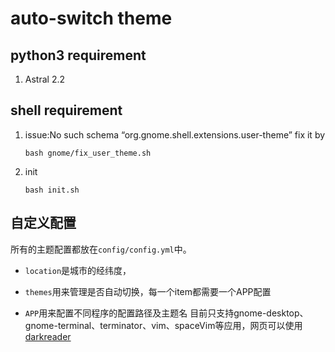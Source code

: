 # auto-switch theme

## python3 requirement

1. Astral 2.2

## shell requirement

1. issue:No such schema “org.gnome.shell.extensions.user-theme”
   fix it by

    ```shell
    bash gnome/fix_user_theme.sh
    ```
2. init
   ```shell
   bash init.sh
   ```

## 自定义配置
所有的主题配置都放在`config/config.yml`中。

- `location`是城市的经纬度，

- `themes`用来管理是否自动切换，每一个item都需要一个APP配置

- `APP`用来配置不同程序的配置路径及主题名
   目前只支持gnome-desktop、gnome-terminal、terminator、vim、spaceVim等应用，网页可以使用[darkreader](https://github.com/darkreader/darkreader)
